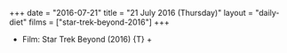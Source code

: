 +++
date = "2016-07-21"
title = "21 July 2016 (Thursday)"
layout = "daily-diet"
films = ["star-trek-beyond-2016"]
+++


* Film: Star Trek Beyond (2016) {T} +

